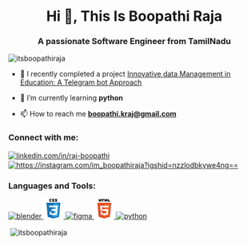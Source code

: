 <h1 align="center">Hi 👋, This Is Boopathi Raja</h1>
<h3 align="center">A passionate Software Engineer from TamilNadu</h3>

<p align="left"> <img src="https://komarev.com/ghpvc/?username=itsboopathiraja&label=Profile%20views&color=0e75b6&style=flat" alt="itsboopathiraja" /> </p>

- 🔭 I recently completed a project [Innovative data Management in Education: A Telegram bot Approach](https://drive.google.com/drive/folders/1sGXVSfcDs1nDtPxzrT8aTHlwYE6aDQ2L?usp=sharing)

- 🌱 I’m currently learning **python**

- 📫 How to reach me **boopathi.kraj@gmail.com**

<h3 align="left">Connect with me:</h3>
<p align="left">
<a href="https://linkedin.com/in/linkedin.com/in/raj-boopathi" target="blank"><img align="center" src="https://raw.githubusercontent.com/rahuldkjain/github-profile-readme-generator/master/src/images/icons/Social/linked-in-alt.svg" alt="linkedin.com/in/raj-boopathi" height="30" width="40" /></a>
<a href="https://instagram.com/https://instagram.com/im_boopathiraja?igshid=nzzlodbkywe4ng==" target="blank"><img align="center" src="https://raw.githubusercontent.com/rahuldkjain/github-profile-readme-generator/master/src/images/icons/Social/instagram.svg" alt="https://instagram.com/im_boopathiraja?igshid=nzzlodbkywe4ng==" height="30" width="40" /></a>
</p>

<h3 align="left">Languages and Tools:</h3>
<p align="left"> <a href="https://www.blender.org/" target="_blank" rel="noreferrer"> <img src="https://download.blender.org/branding/community/blender_community_badge_white.svg" alt="blender" width="40" height="40"/> </a> <a href="https://www.w3schools.com/css/" target="_blank" rel="noreferrer"> <img src="https://raw.githubusercontent.com/devicons/devicon/master/icons/css3/css3-original-wordmark.svg" alt="css3" width="40" height="40"/> </a> <a href="https://www.figma.com/" target="_blank" rel="noreferrer"> <img src="https://www.vectorlogo.zone/logos/figma/figma-icon.svg" alt="figma" width="40" height="40"/> </a> <a href="https://www.w3.org/html/" target="_blank" rel="noreferrer"> <img src="https://raw.githubusercontent.com/devicons/devicon/master/icons/html5/html5-original-wordmark.svg" alt="html5" width="40" height="40"/> </a> <a href="https://www.python.org" target="_blank" rel="noreferrer"> <img src="https://icons8.com/icon/l75OEUJkPAk4/python" alt="python" width="40" height="40"/> </a> </p>

<p>&nbsp;<img align="center" src="https://github-readme-stats.vercel.app/api?username=itsboopathiraja&show_icons=true&locale=en" alt="itsboopathiraja" /></p>
